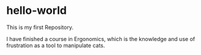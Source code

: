 # hello-world
This is my first Repository.

I have finished a course in Ergonomics, which is the knowledge and use of frustration as a tool to manipulate cats.
